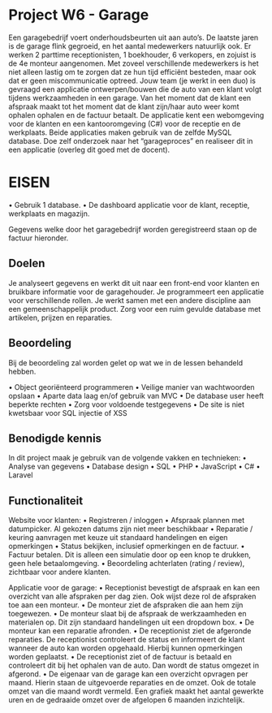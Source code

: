 # Project W6 - Garage


Een garagebedrijf voert onderhoudsbeurten uit aan auto’s. De laatste jaren is de garage flink gegroeid, en het aantal medewerkers natuurlijk ook. Er werken 2 parttime receptionisten, 1 boekhouder, 6 verkopers, en zojuist is de 4e monteur aangenomen. Met zoveel verschillende medewerkers is het niet alleen lastig om te zorgen dat ze hun tijd efficiënt besteden, maar ook dat er geen miscommunicatie optreed. 
Jouw team (je werkt in een duo) is gevraagd een applicatie ontwerpen/bouwen die de auto van een klant volgt tijdens werkzaamheden in een garage. Van het moment dat de klant een afspraak maakt tot het moment dat de klant zijn/haar auto weer komt ophalen ophalen en de factuur betaalt. 
De applicatie kent een webomgeving voor de klanten en een kantooromgeving (C#) voor de receptie en de werkplaats. 
Beide applicaties maken gebruik van de zelfde MySQL database. 
Doe zelf onderzoek naar het “garageproces” en realiseer dit in een applicatie (overleg dit goed met de docent). 

# EISEN
•    Gebruik 1 database.
•    De dashboard applicatie voor de klant, receptie, werkplaats en magazijn.

Gegevens welke door het garagebedrijf worden geregistreerd staan op de factuur hieronder.

## Doelen

Je analyseert gegevens en werkt dit uit naar een front-end voor klanten en bruikbare informatie voor de garagehouder.
Je programmeert een applicatie voor verschillende rollen.
Je werkt samen met een andere discipline aan een gemeenschappelijk product.
Zorg voor een ruim gevulde database met artikelen, prijzen en reparaties.

## Beoordeling

Bij de beoordeling zal worden gelet op wat we in de lessen behandeld hebben.

•    Object georiënteerd programmeren
•    Veilige manier van wachtwoorden opslaan
•    Aparte data laag en/of gebruik van MVC
•    De database user heeft beperkte rechten
•    Zorg voor voldoende testgegevens
•    De site is niet kwetsbaar voor SQL injectie of XSS
​

## Benodigde kennis

In dit project maak je gebruik van de volgende vakken en technieken:
•    Analyse van gegevens
•    Database design
•    SQL
•    PHP
•    JavaScript
•    C#
•    Laravel
 

## Functionaliteit

Website voor klanten: 
•    Registreren / inloggen
•    Afspraak plannen met datumpicker. Al gekozen datums zijn niet meer beschikbaar
•    Reparatie / keuring aanvragen met keuze uit standaard handelingen en eigen opmerkingen
•    Status bekijken, inclusief opmerkingen en de factuur.
•    Factuur betalen. Dit is alleen een simulatie door op een knop te drukken, geen hele betaalomgeving.
•    Beoordeling achterlaten (rating / review), zichtbaar voor andere klanten.

Applicatie voor de garage:
•    Receptionist bevestigt de afspraak en kan een overzicht van alle afspraken per dag zien. Ook wijst deze rol de afspraken toe aan een monteur.
•    De monteur ziet de afspraken die aan hem zijn toegewezen.
•    De monteur slaat bij de afspraak de werkzaamheden en materialen op. Dit zijn standaard handelingen uit een dropdown box.
•    De monteur kan een reparatie afronden.
•    De receptionist ziet de afgeronde reparaties. De receptionist controleert de status en informeert de klant wanneer de auto kan worden opgehaald. Hierbij kunnen opmerkingen worden geplaatst.
•    De receptionist ziet of de factuur is betaald en controleert dit bij het ophalen van de auto. Dan wordt de status omgezet in afgerond.
•    De eigenaar van de garage kan een overzicht opvragen per maand. Hierin staan de uitgevoerde reparaties en de omzet. Ook de totale omzet van die maand wordt vermeld. Een grafiek maakt het aantal gewerkte uren en de gedraaide omzet over de afgelopen 6 maanden inzichtelijk.

